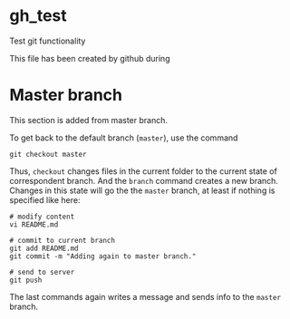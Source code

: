 # gh_test
Test git functionality

This file has been created by github during 

# Master branch
This section is added from master branch.

To get back to the default branch (``master``), use the command

    git checkout master

Thus, ``checkout`` changes files in the current folder to the current state of correspondent branch. And the ``branch`` command creates a new branch.
Changes in this state will go the the ``master`` branch, at least if nothing is specified like here:

    # modify content
    vi README.md

    # commit to current branch
    git add README.md
    git commit -m "Adding again to master branch."

    # send to server
    git push

The last commands again writes a message and sends info to the ``master`` branch.




